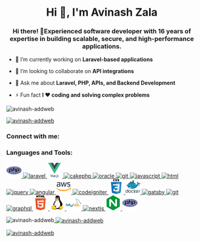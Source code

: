 <h1 align="center">Hi 👋, I'm Avinash Zala</h1>
<h3 align="center">Hi there! 👋Experienced software developer with 16 years of expertise in building scalable, secure, and high-performance applications.</h3>

- 🔭 I’m currently working on **Laravel-based applications**

- 👯 I’m looking to collaborate on **API integrations**

- 💬 Ask me about **Laravel, PHP, APIs, and Backend Development**

- ⚡ Fun fact **I ❤️ coding and solving complex problems**
<p align="left"> <img src="https://komarev.com/ghpvc/?username=avinash-addweb&label=Profile%20views&color=0e75b6&style=flat" alt="avinash-addweb" /> </p>

<p align="left"> <a href="https://github.com/ryo-ma/github-profile-trophy"><img src="https://github-profile-trophy.vercel.app/?username=avinash-addweb" alt="avinash-addweb" /></a> </p>

<h3 align="left">Connect with me:</h3>
<p align="left">
</p>

<h3 align="left">Languages and Tools:</h3>
<p align="left"> 
   <a href="https://www.php.net" target="_blank" rel="noreferrer"> <img src="https://raw.githubusercontent.com/devicons/devicon/master/icons/php/php-original.svg" alt="php" width="40" height="40"/> </a> 
   <a href="https://laravel.com" target="_blank" rel="noreferrer"> 
  <img src="https://laravel.com/img/logotype.min.svg" alt="laravel" width="40" height="40"/> 
</a> </a> <a href="https://vuejs.org/" target="_blank" rel="noreferrer"> <img src="https://raw.githubusercontent.com/devicons/devicon/master/icons/vuejs/vuejs-original-wordmark.svg" alt="vuejs" width="40" height="40"/> </a>
<a href="https://cakephp.org" target="_blank" rel="noreferrer"> 
  <img src="https://cakephp.org/img/logo.svg" alt="cakephp" width="40" height="40"/> 
</a> 
<a href="https://www.oracle.com" target="_blank" rel="noreferrer"> 
  <img src="https://www.oracle.com/ocom/groups/public/@otn/documents/digitalasset/1656251.png" alt="oracle" width="40" height="40"/> 
</a> 
<a href="https://git-scm.com" target="_blank" rel="noreferrer"> 
  <img src="https://git-scm.com/images/logos/downloads/Git-Logo-2Color.png" alt="git" width="40" height="40"/> 
</a> 
<a href="https://developer.mozilla.org/en-US/docs/Web/JavaScript" target="_blank" rel="noreferrer"> 
  <img src="https://developer.mozilla.org/static/img/favicon144.png" alt="javascript" width="40" height="40"/> 
</a> 
<a href="https://developer.mozilla.org/en-US/docs/Web/HTML" target="_blank" rel="noreferrer"> 
  <img src="https://www.w3.org/html/logo/downloads/HTML5_Logo_256.png" alt="html" width="40" height="40"/> 
</a> 
<a href="https://jquery.com" target="_blank" rel="noreferrer"> 
  <img src="https://jquery.com/jquery-wp-content/themes/jquery/images/logo-jquery.png" alt="jquery" width="40" height="40"/> 
</a>
  <a href="https://angular.io" target="_blank" rel="noreferrer"> <img src="https://angular.io/assets/images/logos/angular/angular.svg" alt="angular" width="40" height="40"/> </a> <a href="https://aws.amazon.com" target="_blank" rel="noreferrer"> <img src="https://raw.githubusercontent.com/devicons/devicon/master/icons/amazonwebservices/amazonwebservices-original-wordmark.svg" alt="aws" width="40" height="40"/> </a> <a href="https://codeigniter.com" target="_blank" rel="noreferrer"> <img src="https://cdn.worldvectorlogo.com/logos/codeigniter.svg" alt="codeigniter" width="40" height="40"/> </a> <a href="https://www.w3schools.com/css/" target="_blank" rel="noreferrer"> <img src="https://raw.githubusercontent.com/devicons/devicon/master/icons/css3/css3-original-wordmark.svg" alt="css3" width="40" height="40"/> </a> <a href="https://www.docker.com/" target="_blank" rel="noreferrer"> <img src="https://raw.githubusercontent.com/devicons/devicon/master/icons/docker/docker-original-wordmark.svg" alt="docker" width="40" height="40"/> </a> <a href="https://www.gatsbyjs.com/" target="_blank" rel="noreferrer"> <img src="https://www.vectorlogo.zone/logos/gatsbyjs/gatsbyjs-icon.svg" alt="gatsby" width="40" height="40"/> </a> <a href="https://git-scm.com/" target="_blank" rel="noreferrer"> <img src="https://www.vectorlogo.zone/logos/git-scm/git-scm-icon.svg" alt="git" width="40" height="40"/> </a> <a href="https://graphql.org" target="_blank" rel="noreferrer"> <img src="https://www.vectorlogo.zone/logos/graphql/graphql-icon.svg" alt="graphql" width="40" height="40"/> </a><a href="https://www.w3.org/html/" target="_blank" rel="noreferrer"> <img src="https://raw.githubusercontent.com/devicons/devicon/master/icons/html5/html5-original-wordmark.svg" alt="html5" width="40" height="40"/> </a> <a href="https://www.linux.org/" target="_blank" rel="noreferrer"> <img src="https://raw.githubusercontent.com/devicons/devicon/master/icons/linux/linux-original.svg" alt="linux" width="40" height="40"/> </a> <a href="https://www.mysql.com/" target="_blank" rel="noreferrer"> <img src="https://raw.githubusercontent.com/devicons/devicon/master/icons/mysql/mysql-original-wordmark.svg" alt="mysql" width="40" height="40"/> </a> <a href="https://nextjs.org/" target="_blank" rel="noreferrer"> <img src="https://cdn.worldvectorlogo.com/logos/nextjs-2.svg" alt="nextjs" width="40" height="40"/> </a> <a href="https://www.nginx.com" target="_blank" rel="noreferrer"> <img src="https://raw.githubusercontent.com/devicons/devicon/master/icons/nginx/nginx-original.svg" alt="nginx" width="40" height="40"/> </a> <a href="https://www.php.net" target="_blank" rel="noreferrer"> <img src="https://raw.githubusercontent.com/devicons/devicon/master/icons/php/php-original.svg" alt="php" width="40" height="40"/> </p>

<p><img align="left" src="https://github-readme-stats.vercel.app/api/top-langs?username=avinash-addweb&show_icons=true&locale=en&layout=compact" alt="avinash-addweb" /></p>

<p>&nbsp;<img align="center" src="https://github-readme-stats.vercel.app/api?username=avinash-addweb&show_icons=true&locale=en" alt="avinash-addweb" /></p>

<p><img align="center" src="https://github-readme-streak-stats.herokuapp.com/?user=avinash-addweb&" alt="avinash-addweb" /></p>
